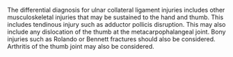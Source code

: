The differential diagnosis for ulnar collateral ligament injuries includes other musculoskeletal injuries that may be sustained to the hand and thumb. This includes tendinous injury such as adductor pollicis disruption. This may also include any dislocation of the thumb at the metacarpophalangeal joint. Bony injuries such as Rolando or Bennett fractures should also be considered.  Arthritis of the thumb joint may also be considered.